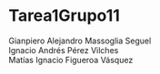 # Tarea1Grupo11
Gianpiero Alejandro Massoglia Seguel\
Ignacio Andrés Pérez Vilches\
Matías Ignacio Figueroa Vásquez
